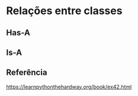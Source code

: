 # Relações entre classes

## Has-A

## Is-A

## Referência
https://learnpythonthehardway.org/book/ex42.html